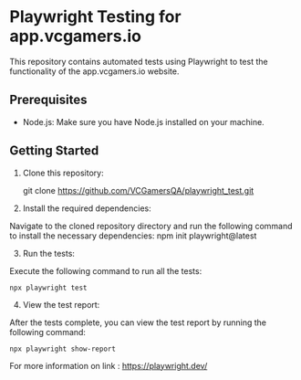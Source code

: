 # Playwright Testing for app.vcgamers.io

This repository contains automated tests using Playwright to test the functionality of the app.vcgamers.io website.

## Prerequisites

- Node.js: Make sure you have Node.js installed on your machine.

## Getting Started

1. Clone this repository:

   git clone https://github.com/VCGamersQA/playwright_test.git

2. Install the required dependencies:
   
Navigate to the cloned repository directory and run the following command to install the necessary dependencies:
    npm init playwright@latest
    
3. Run the tests:

Execute the following command to run all the tests:

    npx playwright test

4. View the test report:

After the tests complete, you can view the test report by running the following command:

    npx playwright show-report

For more information on link : https://playwright.dev/
